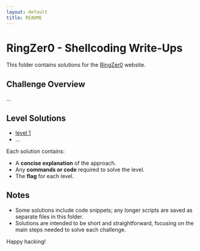 ```yaml
---
layout: default
title: README
---
```


# RingZer0 - Shellcoding Write-Ups

This folder contains solutions for the [RingZer0](https://ringzer0ctf.com/) website. 

## Challenge Overview
...

## Level Solutions
- [level 1](./level1.md)
- ...

Each solution contains:
- A **concise explanation** of the approach.
- Any **commands or code** required to solve the level.
- The **flag** for each level.

## Notes
- Some solutions include code snippets; any longer scripts are saved as separate files in this folder.
- Solutions are intended to be short and straightforward, focusing on the main steps needed to solve each challenge.
  
Happy hacking!

